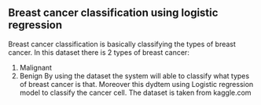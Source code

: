 ## Breast cancer classification using logistic regression
Breast cancer classification is basically classifying the types of breast cancer.
In this dataset there is 2 types of breast cancer:
  1. Malignant
  2. Benign
By using the dataset the system will able to classify what types of breast cancer is that.
Moreover this dydtem using Logistic regression model to classify the cancer cell.
The dataset is taken from kaggle.com

